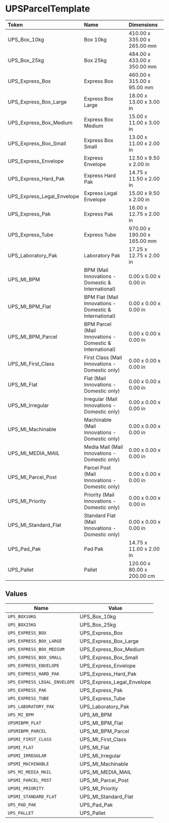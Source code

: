 # UPSParcelTemplate

|Token | Name | Dimensions|
|:---|:---|:---|
| UPS_Box_10kg | Box 10kg | 410.00 x 335.00 x 265.00 mm|
| UPS_Box_25kg | Box 25kg | 484.00 x 433.00 x 350.00 mm|
| UPS_Express_Box | Express Box | 460.00 x 315.00 x 95.00 mm|
| UPS_Express_Box_Large | Express Box Large | 18.00 x 13.00 x 3.00 in|
| UPS_Express_Box_Medium | Express Box Medium | 15.00 x 11.00 x 3.00 in|
| UPS_Express_Box_Small | Express Box Small | 13.00 x 11.00 x 2.00 in|
| UPS_Express_Envelope | Express Envelope | 12.50 x 9.50 x 2.00 in|
| UPS_Express_Hard_Pak | Express Hard Pak | 14.75 x 11.50 x 2.00 in|
| UPS_Express_Legal_Envelope | Express Legal Envelope | 15.00 x 9.50 x 2.00 in|
| UPS_Express_Pak | Express Pak | 16.00 x 12.75 x 2.00 in|
| UPS_Express_Tube | Express Tube | 970.00 x 190.00 x 165.00 mm|
| UPS_Laboratory_Pak | Laboratory Pak | 17.25 x 12.75 x 2.00 in|
| UPS_MI_BPM | BPM (Mail Innovations - Domestic &amp; International) | 0.00 x 0.00 x 0.00 in|
| UPS_MI_BPM_Flat | BPM Flat (Mail Innovations - Domestic &amp; International) | 0.00 x 0.00 x 0.00 in|
| UPS_MI_BPM_Parcel | BPM Parcel (Mail Innovations - Domestic &amp; International) | 0.00 x 0.00 x 0.00 in|
| UPS_MI_First_Class | First Class (Mail Innovations - Domestic only) | 0.00 x 0.00 x 0.00 in|
| UPS_MI_Flat | Flat (Mail Innovations - Domestic only) | 0.00 x 0.00 x 0.00 in|
| UPS_MI_Irregular | Irregular (Mail Innovations - Domestic only) | 0.00 x 0.00 x 0.00 in|
| UPS_MI_Machinable | Machinable (Mail Innovations - Domestic only) | 0.00 x 0.00 x 0.00 in|
| UPS_MI_MEDIA_MAIL | Media Mail (Mail Innovations - Domestic only) | 0.00 x 0.00 x 0.00 in|
| UPS_MI_Parcel_Post | Parcel Post (Mail Innovations - Domestic only) | 0.00 x 0.00 x 0.00 in|
| UPS_MI_Priority | Priority (Mail Innovations - Domestic only) | 0.00 x 0.00 x 0.00 in|
| UPS_MI_Standard_Flat | Standard Flat (Mail Innovations - Domestic only) | 0.00 x 0.00 x 0.00 in|
| UPS_Pad_Pak | Pad Pak | 14.75 x 11.00 x 2.00 in|
| UPS_Pallet | Pallet | 120.00 x 80.00 x 200.00 cm|



## Values

| Name                         | Value                        |
| ---------------------------- | ---------------------------- |
| `UPS_BOX10KG`                | UPS_Box_10kg                 |
| `UPS_BOX25KG`                | UPS_Box_25kg                 |
| `UPS_EXPRESS_BOX`            | UPS_Express_Box              |
| `UPS_EXPRESS_BOX_LARGE`      | UPS_Express_Box_Large        |
| `UPS_EXPRESS_BOX_MEDIUM`     | UPS_Express_Box_Medium       |
| `UPS_EXPRESS_BOX_SMALL`      | UPS_Express_Box_Small        |
| `UPS_EXPRESS_ENVELOPE`       | UPS_Express_Envelope         |
| `UPS_EXPRESS_HARD_PAK`       | UPS_Express_Hard_Pak         |
| `UPS_EXPRESS_LEGAL_ENVELOPE` | UPS_Express_Legal_Envelope   |
| `UPS_EXPRESS_PAK`            | UPS_Express_Pak              |
| `UPS_EXPRESS_TUBE`           | UPS_Express_Tube             |
| `UPS_LABORATORY_PAK`         | UPS_Laboratory_Pak           |
| `UPS_MI_BPM`                 | UPS_MI_BPM                   |
| `UPSMIBPM_FLAT`              | UPS_MI_BPM_Flat              |
| `UPSMIBPM_PARCEL`            | UPS_MI_BPM_Parcel            |
| `UPSMI_FIRST_CLASS`          | UPS_MI_First_Class           |
| `UPSMI_FLAT`                 | UPS_MI_Flat                  |
| `UPSMI_IRREGULAR`            | UPS_MI_Irregular             |
| `UPSMI_MACHINABLE`           | UPS_MI_Machinable            |
| `UPS_MI_MEDIA_MAIL`          | UPS_MI_MEDIA_MAIL            |
| `UPSMI_PARCEL_POST`          | UPS_MI_Parcel_Post           |
| `UPSMI_PRIORITY`             | UPS_MI_Priority              |
| `UPSMI_STANDARD_FLAT`        | UPS_MI_Standard_Flat         |
| `UPS_PAD_PAK`                | UPS_Pad_Pak                  |
| `UPS_PALLET`                 | UPS_Pallet                   |